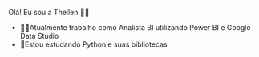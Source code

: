 Olá! Eu sou a Thellen 👩🏿
- 👨‍💻Atualmente trabalho como Analista BI utilizando Power BI e Google Data Studio
- 🌱Estou estudando Python e suas bibliotecas

<!---
Thellen/Thellen is a ✨ special ✨ repository because its `README.md` (this file) appears on your GitHub profile.
You can click the Preview link to take a look at your changes.
--->
